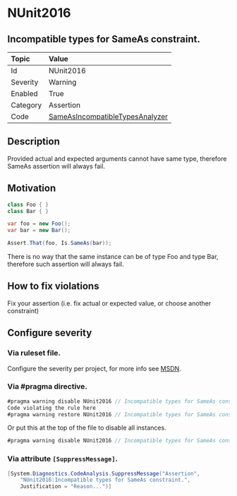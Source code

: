 # NUnit2016
## Incompatible types for SameAs constraint.

| Topic    | Value
| :--      | :--
| Id       | NUnit2016
| Severity | Warning
| Enabled  | True
| Category | Assertion
| Code     | [SameAsIncompatibleTypesAnalyzer](https://github.com/nunit/nunit.analyzers/blob/master/src/nunit.analyzers/SameAsIncompatibleTypes/SameAsIncompatibleTypesAnalyzer.cs)


## Description

Provided actual and expected arguments cannot have same type, therefore SameAs assertion will always fail.

## Motivation

```csharp
class Foo { }
class Bar { }

var foo = new Foo();
var bar = new Bar();

Assert.That(foo, Is.SameAs(bar));
```

There is no way that the same instance can be of type Foo and type Bar, therefore such assertion will always fail.

## How to fix violations

Fix your assertion (i.e. fix actual or expected value, or choose another constraint)

<!-- start generated config severity -->
## Configure severity

### Via ruleset file.

Configure the severity per project, for more info see [MSDN](https://msdn.microsoft.com/en-us/library/dd264949.aspx).

### Via #pragma directive.
```C#
#pragma warning disable NUnit2016 // Incompatible types for SameAs constraint.
Code violating the rule here
#pragma warning restore NUnit2016 // Incompatible types for SameAs constraint.
```

Or put this at the top of the file to disable all instances.
```C#
#pragma warning disable NUnit2016 // Incompatible types for SameAs constraint.
```

### Via attribute `[SuppressMessage]`.

```C#
[System.Diagnostics.CodeAnalysis.SuppressMessage("Assertion", 
    "NUnit2016:Incompatible types for SameAs constraint.",
    Justification = "Reason...")]
```
<!-- end generated config severity -->
